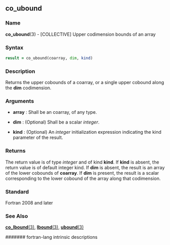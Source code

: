 ## co\_ubound
### __Name__

__co\_ubound__(3) - \[COLLECTIVE\] Upper codimension bounds of an array


### __Syntax__
```fortran
result = co_ubound(coarray, dim, kind)
```
### __Description__

Returns the upper cobounds of a coarray, or a single upper cobound along
the __dim__ codimension.

### __Arguments__

  - __array__
    : Shall be an coarray, of any type.

  - __dim__
    : (Optional) Shall be a scalar _integer_.

  - __kind__
    : (Optional) An _integer_ initialization expression indicating the kind
    parameter of the result.

### __Returns__

The return value is of type _integer_ and of kind __kind__. If __kind__ is absent,
the return value is of default integer kind. If __dim__ is absent, the
result is an array of the lower cobounds of __coarray__. If __dim__ is present,
the result is a scalar corresponding to the lower cobound of the array
along that codimension.

### __Standard__

Fortran 2008 and later

### __See Also__

[__co\_lbound__(3)](CO_LBOUND),
[__lbound__(3)](LBOUND),
[__ubound__(3)](UBOUND)

####### fortran-lang intrinsic descriptions
